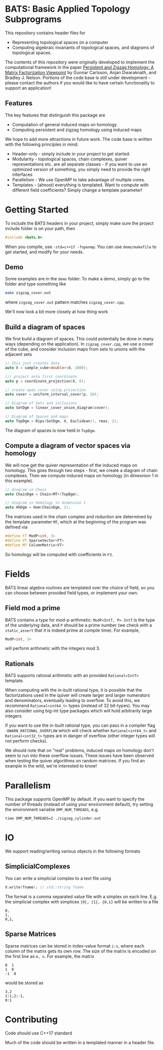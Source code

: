 # BATS: Basic Applied Topology Subprograms

This repository contains header files for
* Representing topological spaces on a computer
* Computing algebraic invariants of topological spaces, and diagrams of topological spaces.

The contents of this repository were originally developed to implement the computational framework in the paper
[Persistent and Zigzag Homology: A Matrix Factorization Viewpoint](https://arxiv.org/abs/1911.10693) by Gunnar Carlsson, Anjan Dwaraknath, and Bradley J. Nelson.  Portions of the code base is still under development - please contact the authors if you would like to have certain functionality to support an application!

## Features

The key features that distinguish this package are

* Computation of general induced maps on homology
* Computing persistent and zigzag homology using induced maps

We hope to add more attractions in future work. The code base is written with the following principles in mind:

* Header-only - simply include in your project to get started.
* Modularity - topological spaces, chain complexes, quiver representations etc. are all separate classes - if you want to use an optimized version of something, you simply need to provide the right interfaces
* Parallelism - We use OpenMP to take advantage of multiple cores.
* Templates - (almost) everything is templated.  Want to compute with different field coefficients?  Simply change a template parameter!

# Getting Started

To include the BATS headers in your project, simply make sure the project include folder is on your path, then
```cpp
#include <bats.h>
```
When you compile, use `-std=c++17 -fopenmp`.  You can use `demo/makefile` to get started, and modify for your needs.

## Demo

Some examples are in the `demo` folder.  To make a demo, simply go to the folder and type something like
```bash
make zigzag_cover.out
```
where `zigzag_cover.out` pattern matches `zigzag_cover.cpp`.

We'll now look a bit more closely at how thing work

## Build a diagram of spaces

We first build a diagram of spaces.  This could potentially be done in many ways (depending on the application).  In `zigzag_cover.cpp`, we use a cover of the cube, and consider inclusion maps from sets to unions with the adjacent sets
```cpp
// this just creates data
auto X = sample_cube<double>(d, 1000);

/// project onto first coordinate
auto p = coordinate_projection(X, 0);

// create open cover using projection
auto cover = uniform_interval_cover(p, 20);

// Diagram of Sets and inclusions
auto SetDgm = linear_cover_union_diagram(cover);

// Diagram of Spaces and maps
auto TopDgm = Rips(SetDgm, X, Euclidean(), rmax, 2);
```
The diagram of spaces is now held in `TopDgm`.

## Compute a diagram of vector spaces via homology
We will now get the quiver representation of the induced maps on homology.  This goes through two steps - first, we create a diagram of chain complexes.  Then we compute induced maps on homology (in dimesnion 1 in this example).

```cpp
// diagram in Chain
auto ChainDgm = Chain<MT>(TopDgm);

// diagram in Homology in dimension 1
auto HkDgm = Hom(ChainDgm, 1);
```

The matrices used in the chain complex and reduction are determined by the template parameter `MT`, which at the beginning of the program was defined via
```cpp
#define FT ModP<int, 3>
#define VT SparseVector<FT>
#define MT ColumnMatrix<VT>
```
So homology will be computed with coefficients in `F3`.


# Fields

BATS linear algebra routines are templated over the choice of field, so you can choose between provided field types, or implement your own.

## Field mod a prime

BATS contains a type for mod-p arithmetic: `ModP<IntT, P>`.  `IntT` is the type of the underlying data, and `P` should be a prime number (we check with a `static_assert` that it is indeed prime at compile time). For example,
```cpp
ModP<int, 3>
```
will perform arithmetic with the integers mod 3.

## Rationals

BATS supports rational arithmetic with an provided `Rational<IntT>` template.

When computing with the in-built rational type, it is possible that the factorizations used in the quiver will create larger and larger numerators and denominators, eventually leading to overflow.  To avoid this, we recommend `Rational<int64_t>` types (instead of 32 bit-types).  You may also consider using big-int type packages which will hold arbitrarily large integers.

If you want to use the in-built rational type, you can pass in a compiler flag `-DWARN_RATIONAL_OVERFLOW` which will check whether `Rational<int64_t>` and `Rational<int32_t>` types are in danger of overflow (other integer types will not perform checks).

We should note that on "real" problems, induced maps on homology don't seem to run into these overflow issues.  These issues have been observed when testing the quiver algorithms on random matrices.  If you find an example in the wild, we're interested to know!

# Parallelism

This package supports OpenMP by default.  If you want to specify the number of threads (instead of using your environment default), try setting the environment variable `OMP_NUM_THREADS`, e.g.
```
time OMP_NUM_THREADS=2 ./zigzag_cylinder.out
```

# IO

We support reading/writing various objects in the following formats

## SimplicialComplexes

You can write a simplicial complex to a text file using
```cpp
X.write(fname); // std::string fname
```

The format is a comma separated value file with a simplex on each line.  E.g. the simplicial complex with simplices `{0}, {1}, {0,1}` will be written to a file
```
0,
1,
0,1,
```

## Sparse Matrices

Sparse matrices can be stored in index-value format `i:v`, where each column of the matrix gets its own row.  The size of the matrix is encoded on the first line as `m, n`. For example, the matrix
```
0  1
1  0
-1  0
```
would be stored as
```
3,2
1:1,2:-1,
0:1
```



# Contributing
Code should use C++17 standard

Much of the code should be written in a templated manner in a header file.
